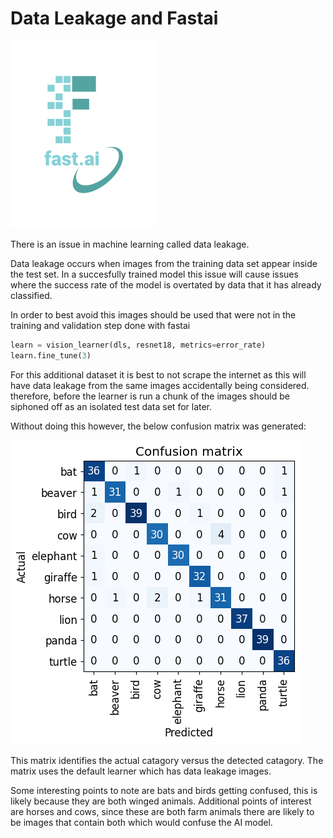 # Data Leakage and Fastai
![fastAiLogo](/images/logo.png)

There is an issue in machine learning called data leakage.

Data leakage occurs when images from the training data set appear inside the test set. In a succesfully trained model this issue will cause issues where the success rate of the model is overtated by data that it has already classified.

In order to best avoid this images should be used that were not in the training and validation step done with fastai

```python
learn = vision_learner(dls, resnet18, metrics=error_rate)
learn.fine_tune(3)

```
For this additional dataset it is best to not scrape the internet as this will have data leakage from the same images accidentally being considered. therefore, before the learner is run a chunk of the images should be siphoned off as an isolated test data set for later.

Without doing this however, the below confusion matrix was generated:

![matrix](/images/output_conf1.png)

This matrix identifies the actual catagory versus the detected catagory.
The matrix uses the default learner which has data leakage images.

Some interesting points to note are bats and birds getting confused, this is likely because they are both winged animals.
Additional points of interest are horses and cows, since these are both farm animals there are likely to be images that contain
both which would confuse the AI model.


